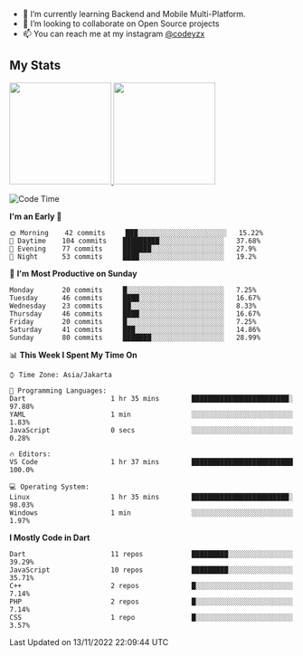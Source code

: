 - 🌱 I’m currently learning Backend and Mobile Multi-Platform.
- 👯 I’m looking to collaborate on Open Source projects
- 📫 You can reach me at my instagram <a href="https://www.instagram.com/codeyzx/">@codeyzx</a>

## My Stats
<p align="left">
<a href="https://github.com/codeyzx">
  <img height="180em" src="https://github-readme-stats-eight-theta.vercel.app/api?username=codeyzx&show_icons=true&theme=algolia&include_all_commits=true&count_private=true"/>
  <img height="180em" src="https://github-readme-stats-eight-theta.vercel.app/api/top-langs/?username=codeyzx&layout=compact&langs_count=8&theme=algolia"/>
</a>
</p>

<!--START_SECTION:waka-->
![Code Time](http://img.shields.io/badge/Code%20Time-279%20hrs%2049%20mins-blue)

**I'm an Early 🐤** 

```text
🌞 Morning    42 commits     ███░░░░░░░░░░░░░░░░░░░░░░   15.22% 
🌆 Daytime    104 commits    █████████░░░░░░░░░░░░░░░░   37.68% 
🌃 Evening    77 commits     ███████░░░░░░░░░░░░░░░░░░   27.9% 
🌙 Night      53 commits     ████░░░░░░░░░░░░░░░░░░░░░   19.2%

```
📅 **I'm Most Productive on Sunday** 

```text
Monday       20 commits     █░░░░░░░░░░░░░░░░░░░░░░░░   7.25% 
Tuesday      46 commits     ████░░░░░░░░░░░░░░░░░░░░░   16.67% 
Wednesday    23 commits     ██░░░░░░░░░░░░░░░░░░░░░░░   8.33% 
Thursday     46 commits     ████░░░░░░░░░░░░░░░░░░░░░   16.67% 
Friday       20 commits     █░░░░░░░░░░░░░░░░░░░░░░░░   7.25% 
Saturday     41 commits     ███░░░░░░░░░░░░░░░░░░░░░░   14.86% 
Sunday       80 commits     ███████░░░░░░░░░░░░░░░░░░   28.99%

```


📊 **This Week I Spent My Time On** 

```text
⌚︎ Time Zone: Asia/Jakarta

💬 Programming Languages: 
Dart                     1 hr 35 mins        ████████████████████████░   97.88% 
YAML                     1 min               ░░░░░░░░░░░░░░░░░░░░░░░░░   1.83% 
JavaScript               0 secs              ░░░░░░░░░░░░░░░░░░░░░░░░░   0.28%

🔥 Editors: 
VS Code                  1 hr 37 mins        █████████████████████████   100.0%

💻 Operating System: 
Linux                    1 hr 35 mins        ████████████████████████░   98.03% 
Windows                  1 min               ░░░░░░░░░░░░░░░░░░░░░░░░░   1.97%

```

**I Mostly Code in Dart** 

```text
Dart                     11 repos            █████████░░░░░░░░░░░░░░░░   39.29% 
JavaScript               10 repos            █████████░░░░░░░░░░░░░░░░   35.71% 
C++                      2 repos             █░░░░░░░░░░░░░░░░░░░░░░░░   7.14% 
PHP                      2 repos             █░░░░░░░░░░░░░░░░░░░░░░░░   7.14% 
CSS                      1 repo              █░░░░░░░░░░░░░░░░░░░░░░░░   3.57%

```



 Last Updated on 13/11/2022 22:09:44 UTC
<!--END_SECTION:waka-->
